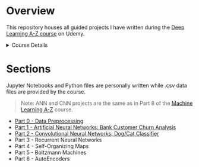 # Overview

This repository houses all guided projects I have written during the [Deep Learning A-Z course](https://www.udemy.com/course/deeplearning/) on Udemy.

<details><summary>Course Details</summary>
  
>The course aims to fulfill the following learning objectives:
>
>Understand the intuition behind and apply the following in practice:
>- Artificial Neural Networks
>- Convolutional Neural Networks
>- Recurrent Neural Networks
>- Self-Organizing Maps
>- Boltzmann Machines
>- AutoEncoders
</details>

# Sections

Jupyter Notebooks and Python files are personally written while .csv data files are provided by the course.

>Note: ANN and CNN projects are the same as in Part 8 of the [Machine Learning A-Z](https://github.com/marilynyi/machine-learning-a-z/tree/main) course.

- [Part 0 - Data Preprocessing](https://github.com/marilynyi/deep-learning-a-z/tree/main/00-data-preprocessing) 
- [Part 1 - Artificial Neural Networks: Bank Customer Churn Analysis](https://github.com/marilynyi/deep-learning-a-z/tree/main/01-artificial-neural-networks) 
- [Part 2 - Convolutional Neural Networks: Dog/Cat Classifier](https://github.com/marilynyi/deep-learning-a-z/tree/main/02-convolutional-neural-networks) 
- Part 3 - Recurrent Neural Networks
- Part 4 - Self-Organizing Maps
- Part 5 - Boltzmann Machines
- Part 6 - AutoEncoders